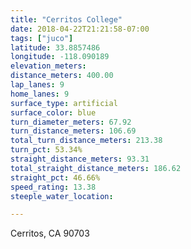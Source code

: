 ```yaml
---
title: "Cerritos College"
date: 2018-04-22T21:21:58-07:00
tags: ["juco"]
latitude: 33.8857486
longitude: -118.090189
elevation_meters:
distance_meters: 400.00
lap_lanes: 9
home_lanes: 9
surface_type: artificial
surface_color: blue
turn_diameter_meters: 67.92
turn_distance_meters: 106.69
total_turn_distance_meters: 213.38
turn_pct: 53.34%
straight_distance_meters: 93.31
total_straight_distance_meters: 186.62
straight_pct: 46.66%
speed_rating: 13.38
steeple_water_location:

---
```


Cerritos, CA 90703

<!--more-->
